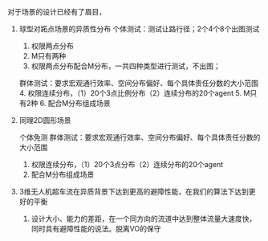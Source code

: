对于场景的设计已经有了眉目，

1. 球型对跖点场景的异质性分布
   个体测试：测试让路行径；2个4个8个出图测试
   1. 权限两点分布
   2. M只有两种
   3. 权限两点分布配合M分布，一共四种类型进行测试，不出图；
   
   群体测试：要求宏观通行效率、空间分布偏好、每个具体责任分数的大小范围 
   4. 权限连续分布，（1）20个3点比例分布（2）连续分布的20个agent
   5. M只有2种
   6. 配合M分布组成场景

2. 同理2D圆形场景

   个体免测
   群体测试：要求宏观通行效率、空间分布偏好、每个具体责任分数的大小范围
   1. 权限连续分布，（1）20个3点分布（2）连续分布的20个agent
   2. 配合M分布组成场景
   
3. 3维无人机超车流在异质背景下达到更高的避障性能，在我们的算法下达到更好的平衡
   1. 设计大小、能力的差距，在一个同方向的流道中达到整体流量大速度快，同时具有避障性能的说法。脱离VO的保守


